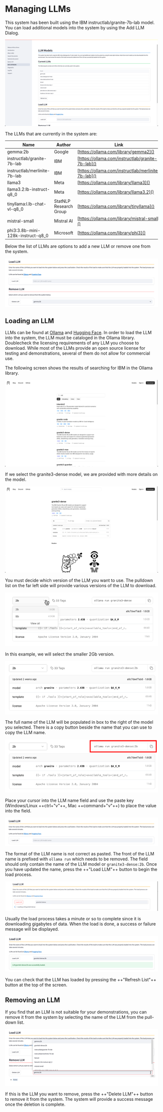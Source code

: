 # Managing LLMs

This system has been built using the IBM instructlab/granite-7b-lab model. You can load additional models into the system by using the Add LLM Dialog.

![Browser](wxd-images/demo-addllm-main.png)

The LLMs that are currently in the system are:

| Name     | Author    | Link
|----------|-----------|------------
gemma:2b|Google|[https://ollama.com/library/gemma2]()
instructlab/granite-7b-lab|IBM|[https://ollama.com/instructlab/granite-7b-lab]()
instructlab/merlinite-7b-lab|IBM|[https://ollama.com/instructlab/merlinite-7b-lab]()
Ilama3|Meta|[https://ollama.com/library/llama3]()
llama3.2:lb-instruct-q8_0|Meta|[https://ollama.com/library/llama3.2]()
tinyllama:l.lb-chat-vl-q8_0|StatNLP Research Group|[https://ollama.com/library/tinyllama]()
mistral-small|Mistral AI|[https://ollama.com/library/mistral-small]()
phi3:3.8b-mini-128k-instruct-q8_0|Microsoft|[https://ollama.com/library/phi3]()

Below the list of LLMs are options to add a new LLM or remove one from the system.

![Browser](wxd-images/demo-addllm-options.png)

## Loading an LLM

LLMs can be found at [Ollama](https://ollama.com/library) and [Hugging Face](https://huggingface.co/models). In order to load the LLM into the system, the LLM must be cataloged in the Ollama library. Doublecheck the licensing requirements of any LLM you choose to download. While most of the LLMs provide an open source license for testing and demonstrations, several of them do not allow for commercial use. 

The following screen shows the results of searching for IBM in the Ollama library.

![Browser](wxd-images/demo-addllm-search.png)

If we select the granite3-dense model, we are provided with more details on the model.

![Browser](wxd-images/demo-addllm-granite3.png)

You must decide which version of the LLM you want to use. The pulldown list on the far left side will provide various versions of the LLM to download.

![Browser](wxd-images/demo-addllm-version.png)

In this example, we will select the smaller 2Gb version.

![Browser](wxd-images/demo-addllm-version2b.png)

The full name of the LLM will be populated in box to the right of the model you selected. There is a copy button beside the name that you can use to copy the LLM name.

![Browser](wxd-images/demo-addllm-select.png)

Place your cursor into the LLM name field and use the paste key (Windows/Linux ++ctrl+"v"++, Mac ++command+"v"++) to place the value into the field.

![Browser](wxd-images/demo-addllm-loadllm.png)

The format of the LLM name is not correct as pasted. The front of the LLM name is prefixed with `ollama run` which needs to be removed. The field should only contain the name of the LLM model or `granite3-dense:2b`. Once you have updated the name, press the ++"Load LLM"++ button to begin the load process. 

![Browser](wxd-images/demo-addllm-progress.png)

Usually the load process takes a minute or so to complete since it is downloading gigabytes of data. When the load is done, a success or failure message will be displayed.

![Browser](wxd-images/demo-addllm-success.png)

You can check that the LLM has loaded by pressing the ++"Refresh List"++ button at the top of the screen.

## Removing an LLM

If you find that an LLM is not suitable for your demonstrations, you can remove it from the system by selecting the name of the LLM from the pull-down list.

![Browser](wxd-images/demo-addllm-delete.png)

If this is the LLM you want to remove, press the ++"Delete LLM"++ button to remove it from the system. The system will provide a success message once the deletion is complete.